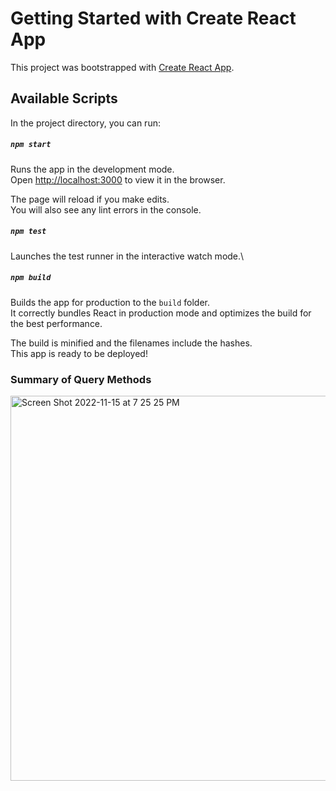 # Getting Started with Create React App

This project was bootstrapped with [Create React App](https://create-react-app.dev/).

## Available Scripts

In the project directory, you can run:

##### `npm start`

Runs the app in the development mode.\
Open [http://localhost:3000](http://localhost:3000) to view it in the browser.

The page will reload if you make edits.\
You will also see any lint errors in the console.

##### `npm test`

Launches the test runner in the interactive watch mode.\

##### `npm build`

Builds the app for production to the `build` folder.\
It correctly bundles React in production mode and optimizes the build for the best performance.

The build is minified and the filenames include the hashes.\
This app is ready to be deployed!


### Summary of Query Methods

<img width="616" alt="Screen Shot 2022-11-15 at 7 25 25 PM" src="https://user-images.githubusercontent.com/7660220/202076479-a3048101-dc7a-4f6c-9cf2-9f953ef013cc.png">
